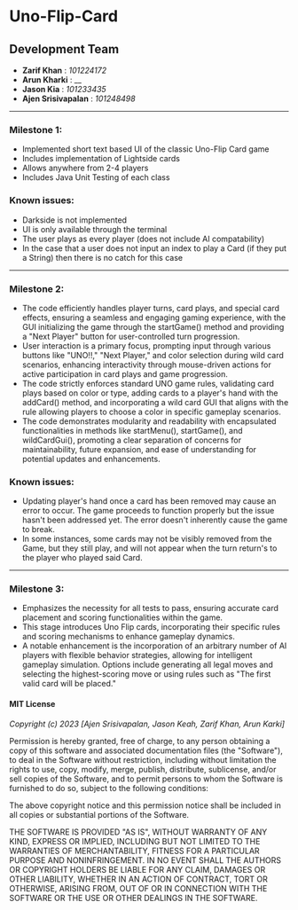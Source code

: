 # Uno-Flip-Card
## Development Team
- __Zarif Khan__ : _101224172_
- __Arun Kharki__ : __
- __Jason Kia__ : _101233435_
- __Ajen Srisivapalan__ : _101248498_
-------------------------------------------------------------------
### Milestone 1:
- Implemented short text based UI of the classic Uno-Flip Card game
- Includes implementation of Lightside cards
- Allows anywhere from 2-4 players
- Includes Java Unit Testing of each class

### Known issues:
- Darkside is not implemented 
- UI is only available through the terminal
- The user plays as every player (does not include AI compatability)
- In the case that a user does not input an index to play a Card (if they put a String) then there is no catch for this case
--------------------------------------------------------------------
### Milestone 2:
- The code efficiently handles player turns, card plays, and special card effects, ensuring a seamless and engaging gaming experience, with the GUI initializing the game through the startGame() method and providing a "Next Player" button for user-controlled turn progression.
- User interaction is a primary focus, prompting input through various buttons like "UNO!!," "Next Player," and color selection during wild card scenarios, enhancing interactivity through mouse-driven actions for active participation in card plays and game progression.
- The code strictly enforces standard UNO game rules, validating card plays based on color or type, adding cards to a player's hand with the addCard() method, and incorporating a wild card GUI that aligns with the rule allowing players to choose a color in specific gameplay scenarios.
- The code demonstrates modularity and readability with encapsulated functionalities in methods like startMenu(), startGame(), and wildCardGui(), promoting a clear separation of concerns for maintainability, future expansion, and ease of understanding for potential updates and enhancements.

### Known issues:
- Updating player's hand once a card has been removed may cause an error to occur. The game proceeds to function properly but the issue hasn't been addressed yet. The error doesn't inherently cause the game to break.
- In some instances, some cards may not be visibly removed from the Game, but they still play, and will not appear when the turn return's to the player who played said Card. 
--------------------------------------------------------------------
### Milestone 3:
- Emphasizes the necessity for all tests to pass, ensuring accurate card placement and scoring functionalities within the game.
- This stage introduces Uno Flip cards, incorporating their specific rules and scoring mechanisms to enhance gameplay dynamics.
- A notable enhancement is the incorporation of an arbitrary number of AI players with flexible behavior strategies, allowing for intelligent gameplay simulation. Options include generating all legal moves and selecting the highest-scoring move or using rules such as "The first valid card will be placed."


#### MIT License

_Copyright (c) 2023 [Ajen Srisivapalan, Jason Keah, Zarif Khan, Arun Karki]_

Permission is hereby granted, free of charge, to any person obtaining a copy
of this software and associated documentation files (the "Software"), to deal
in the Software without restriction, including without limitation the rights
to use, copy, modify, merge, publish, distribute, sublicense, and/or sell
copies of the Software, and to permit persons to whom the Software is
furnished to do so, subject to the following conditions:

The above copyright notice and this permission notice shall be included in all
copies or substantial portions of the Software.

THE SOFTWARE IS PROVIDED "AS IS", WITHOUT WARRANTY OF ANY KIND, EXPRESS OR
IMPLIED, INCLUDING BUT NOT LIMITED TO THE WARRANTIES OF MERCHANTABILITY,
FITNESS FOR A PARTICULAR PURPOSE AND NONINFRINGEMENT. IN NO EVENT SHALL THE
AUTHORS OR COPYRIGHT HOLDERS BE LIABLE FOR ANY CLAIM, DAMAGES OR OTHER
LIABILITY, WHETHER IN AN ACTION OF CONTRACT, TORT OR OTHERWISE, ARISING FROM,
OUT OF OR IN CONNECTION WITH THE SOFTWARE OR THE USE OR OTHER DEALINGS IN THE
SOFTWARE.

